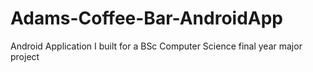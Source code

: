 # Adams-Coffee-Bar-AndroidApp
Android Application I built for a BSc Computer Science final year major project
